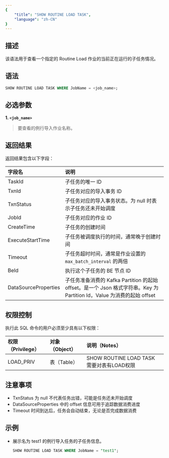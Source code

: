 ```yaml
---
{
    "title": "SHOW ROUTINE LOAD TASK",
    "language": "zh-CN"
}
---
```


<!--
Licensed to the Apache Software Foundation (ASF) under one
or more contributor license agreements.  See the NOTICE file
distributed with this work for additional information
regarding copyright ownership.  The ASF licenses this file
to you under the Apache License, Version 2.0 (the
"License"); you may not use this file except in compliance
with the License.  You may obtain a copy of the License at

  http://www.apache.org/licenses/LICENSE-2.0

Unless required by applicable law or agreed to in writing,
software distributed under the License is distributed on an
"AS IS" BASIS, WITHOUT WARRANTIES OR CONDITIONS OF ANY
KIND, either express or implied.  See the License for the
specific language governing permissions and limitations
under the License.
-->

## 描述

该语法用于查看一个指定的 Routine Load 作业的当前正在运行的子任务情况。

## 语法

```sql
SHOW ROUTINE LOAD TASK WHERE JobName = <job_name>;
```

## 必选参数

**1. `<job_name>`**

> 要查看的例行导入作业名称。

## 返回结果

返回结果包含以下字段：

| 字段名                | 说明                                                         |
| :------------------- | :---------------------------------------------------------- |
| TaskId               | 子任务的唯一 ID                                              |
| TxnId                | 子任务对应的导入事务 ID                                      |
| TxnStatus            | 子任务对应的导入事务状态。为 null 时表示子任务还未开始调度    |
| JobId                | 子任务对应的作业 ID                                          |
| CreateTime           | 子任务的创建时间                                             |
| ExecuteStartTime     | 子任务被调度执行的时间，通常晚于创建时间                      |
| Timeout              | 子任务超时时间，通常是作业设置的 `max_batch_interval` 的两倍  |
| BeId                 | 执行这个子任务的 BE 节点 ID                                  |
| DataSourceProperties | 子任务准备消费的 Kafka Partition 的起始 offset。是一个 Json 格式字符串。Key 为 Partition Id，Value 为消费的起始 offset |

## 权限控制

执行此 SQL 命令的用户必须至少具有以下权限：

| 权限（Privilege） | 对象（Object） | 说明（Notes）                 |
| :---------------- | :------------- | :---------------------------- |
| LOAD_PRIV         | 表（Table）    | SHOW ROUTINE LOAD TASK 需要对表有LOAD权限 |

## 注意事项

- TxnStatus 为 null 不代表任务出错，可能是任务还未开始调度
- DataSourceProperties 中的 offset 信息可用于追踪数据消费进度
- Timeout 时间到达后，任务会自动结束，无论是否完成数据消费

## 示例

- 展示名为 test1 的例行导入任务的子任务信息。

    ```sql
    SHOW ROUTINE LOAD TASK WHERE JobName = "test1";
    ```
